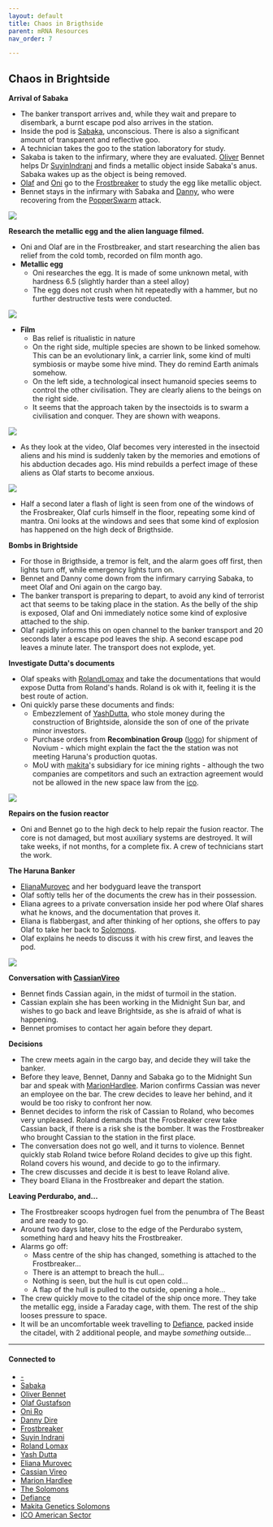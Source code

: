 ```yaml
---
layout: default
title: Chaos in Brigthside
parent: mRNA Resources
nav_order: 7

---
```

## Chaos in Brightside

**Arrival of Sabaka**

- The banker transport arrives and, while they wait and prepare to disembark, a burnt escape pod also arrives in the station.
- Inside the pod is [Sabaka](../pcs/Sabaka.md), unconscious. There is also a significant amount of transparent and reflective goo.
- A technician takes the goo to the station laboratory for study.
- Sakaba is taken to the infirmary, where they are evaluated. [Oliver](../pcs/Oliver.md) Bennet helps Dr [SuyinIndrani](../npcs/SuyinIndrani.md) and finds a metallic object inside Sabaka's anus. Sabaka wakes up as the object is being removed.
- [Olaf](../pcs/Olaf.md) and [Oni](../pcs/Oni.md) go to the [Frostbreaker](../objects/Frostbreaker.md) to study the egg like metallic object.
- Bennet stays in the infirmary with Sabaka and [Danny](../pcs/Danny.md), who were recovering from the [PopperSwarm](../statblocks/PopperSwarm.md) attack.

![](https://i.imgur.com/7c4MxZ1.png)

**Research the metallic egg and the alien language filmed.**

- Oni and Olaf are in the Frostbreaker, and start researching the alien bas relief from the cold tomb, recorded on film month ago.
- **Metallic egg**
	- Oni researches the egg. It is made of some unknown metal, with hardness 6.5 (slightly harder than a steel alloy)
	- The egg does not crush when hit repeatedly with a hammer, but no further destructive tests were conducted.

![](https://i.imgur.com/gCdfOrE.png)

- **Film**
	- Bas relief is ritualistic in nature
	- On the right side, multiple species are shown to be linked somehow. This can be an evolutionary link, a carrier link, some kind of multi symbiosis or maybe some hive mind. They do remind Earth animals somehow.
	- On the left side, a technological insect humanoid species seems to control the other civilisation. They are clearly aliens to the beings on the right side.
	- It seems that the approach taken by the insectoids is to swarm a civilisation and conquer. They are shown with weapons.

![](https://i.imgur.com/8Q6BYmV.png)

- As they look at the video, Olaf becomes very interested in the insectoid aliens and his mind is suddenly taken by the memories and emotions of his abduction decades ago. His mind rebuilds a perfect image of these aliens as Olaf starts to become anxious.

![](https://i.imgur.com/8D39rQN.png)

- Half a second later a flash of light is seen from one of the windows of the Frosbreaker, Olaf curls himself in the floor, repeating some kind of mantra. Oni looks at the windows and sees that some kind of explosion has happened on the high deck of Brigthside.

**Bombs in Brightside**

- For those in Brigthside, a tremor is felt, and the alarm goes off first, then lights turn off, while emergency lights turn on.
- Bennet and Danny come down from the infirmary carrying Sabaka, to meet Olaf and Oni again on the cargo bay.
- The banker transport is preparing to depart, to avoid any kind of terrorist act that seems to be taking place in the station. As the belly of the ship is exposed, Olaf and Oni immediately notice some kind of explosive attached to the ship.
- Olaf rapidly informs this on open channel to the banker transport and 20 seconds later a escape pod leaves the ship. A second escape pod leaves a minute later. The transport does not explode, yet.

**Investigate Dutta's documents**

- Olaf speaks with [RolandLomax](../npcs/RolandLomax.md) and take the documentations that would expose Dutta from Roland's hands. Roland is ok with it, feeling it is the best route of action.
- Oni quickly parse these documents and finds:
	- Embezzlement of [YashDutta](../npcs/YashDutta.md), who stole money during the construction of Brightside, alonside the son of one of the private minor investors.
	- Purchase orders from **Recombination Group** ([logo](https://i.imgur.com/1ouPtfu.png)) for shipment of Novium - which might explain the fact the the station was not meeting Haruna's production quotas.
	- MoU with [makita](../factions/makita.md)'s subsidiary for ice mining rights - although the two companies are competitors and such an extraction agreement would not be allowed in the new space law from the [ico](../factions/ico.md).

![](https://i.imgur.com/xE2V8yO.png)

**Repairs on the fusion reactor**

- Oni and Bennet go to the high deck to help repair the fusion reactor. The core is not damaged, but most auxiliary systems are destroyed. It will take weeks, if not months, for a complete fix. A crew of technicians start the work.

**The Haruna Banker**

- [ElianaMurovec](../npcs/ElianaMurovec.md) and her bodyguard leave the transport
- Olaf softly tells her of the documents the crew has in their possession.
- Eliana agrees to a private conversation inside her pod where Olaf shares what he knows, and the documentation that proves it.
- Eliana is flabbergast, and after thinking of her options, she offers to pay Olaf to take her back to [Solomons](../locations/Solomons.md).
- Olaf explains he needs to discuss it with his crew first, and leaves the pod.

![](https://i.imgur.com/q6m1Pir.png)

**Conversation with [CassianVireo](../npcs/CassianVireo.md)**

- Bennet finds Cassian again, in the midst of turmoil in the station.
- Cassian explain she has been working in the Midnight Sun bar, and wishes to go back and leave Brightside, as she is afraid of what is happening.
- Bennet promises to contact her again before they depart.

**Decisions**

- The crew meets again in the cargo bay, and decide they will take the banker.
- Before they leave, Bennet, Danny and Sabaka go to the Midnight Sun bar and speak with [MarionHardlee](../npcs/MarionHardlee.md). Marion confirms Cassian was never an employee on the bar. The crew decides to leave her behind, and it would be too risky to confront her now.
- Bennet decides to inform the risk of Cassian to Roland, who becomes very unpleased. Roland demands that the Frosbreaker crew take Cassian back, if there is a risk she is the bomber. It was the Frostbreaker who brought Cassian to the station in the first place.
- The conversation does not go well, and it turns to violence. Bennet quickly stab Roland twice before Roland decides to give up this fight. Roland covers his wound, and decide to go to the infirmary.
- The crew discusses and decide it is best to leave Roland alive.
- They board Eliana in the Frostbreaker and depart the station.

**Leaving Perdurabo, and...**

- The Frostbreaker scoops hydrogen fuel from the penumbra of The Beast and are ready to go.
- Around two days later, close to the edge of the Perdurabo system, something hard and heavy hits the Frostbreaker.
- Alarms go off:
	- Mass centre of the ship has changed, something is attached to the Frostbreaker...
	- There is an attempt to breach the hull...
	- Nothing is seen, but the hull is cut open cold...
	- A flap of the hull is pulled to the outside, opening a hole...
- The crew quickly move to the citadel of the ship once more. They take the metallic egg, inside a Faraday cage, with them. The rest of the ship looses pressure to space.
- It will be an uncomfortable week travelling to [Defiance](../locations/Defiance.md), packed inside the citadel, with 2 additional people, and maybe *something* outside...

---
#### Connected to

<!-- QueryToSerialize: LIST without ID "["+ title + "](https://terra-campaigns.github.io/"+ regexreplace(file.path, ".md", "") + ")" FROM ([[]]) SORT file.folder DESC -->

<!-- QueryToSerialize: LIST without ID "["+ title + "](https://terra-campaigns.github.io/"+ regexreplace(file.path, ".md", "") + ")" FROM outgoing([[]]) SORT file.folder DESC -->
<!-- SerializedQuery: LIST without ID "["+ title + "](https://terra-campaigns.github.io/"+ regexreplace(file.path, ".md", "") + ")" FROM outgoing([[]]) SORT file.folder DESC -->
- [\-](https://terra-campaigns.github.io/hostile/statblocks/PopperSwarm)
- [Sabaka](https://terra-campaigns.github.io/hostile/pcs/Sabaka)
- [Oliver Bennet](https://terra-campaigns.github.io/hostile/pcs/Oliver)
- [Olaf Gustafson](https://terra-campaigns.github.io/hostile/pcs/Olaf)
- [Oni Ro](https://terra-campaigns.github.io/hostile/pcs/Oni)
- [Danny Dire](https://terra-campaigns.github.io/hostile/pcs/Danny)
- [Frostbreaker](https://terra-campaigns.github.io/hostile/objects/Frostbreaker)
- [Suyin Indrani](https://terra-campaigns.github.io/hostile/npcs/SuyinIndrani)
- [Roland Lomax](https://terra-campaigns.github.io/hostile/npcs/RolandLomax)
- [Yash Dutta](https://terra-campaigns.github.io/hostile/npcs/YashDutta)
- [Eliana Murovec](https://terra-campaigns.github.io/hostile/npcs/ElianaMurovec)
- [Cassian Vireo](https://terra-campaigns.github.io/hostile/npcs/CassianVireo)
- [Marion Hardlee](https://terra-campaigns.github.io/hostile/npcs/MarionHardlee)
- [The Solomons](https://terra-campaigns.github.io/hostile/locations/Solomons)
- [Defiance](https://terra-campaigns.github.io/hostile/locations/Defiance)
- [Makita Genetics Solomons](https://terra-campaigns.github.io/hostile/factions/makita)
- [ICO American Sector](https://terra-campaigns.github.io/hostile/factions/ico)
<!-- SerializedQuery END -->

